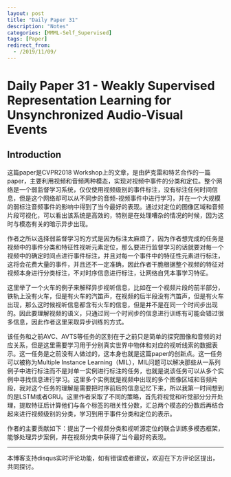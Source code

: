 ```yaml
---
layout: post
title: "Daily Paper 31"
description: "Notes"
categories: [MMML-Self_Supervised]
tags: [Paper]
redirect_from:
  - /2019/11/09/
---
```


# Daily Paper 31 - Weakly Supervised Representation Learning for Unsynchronized Audio-Visual Events  

## Introduction  

这篇paper是CVPR2018 Workshop上的文章，是由萨克雷和特艺合作的一篇paper，主要利用视频和音频两种模态，实现对视频中事件的分类和定位。整个网络是一个弱监督学习系统，仅仅使用视频级别的事件标注，没有标注任何时间信息，但是这个网络却可以从不同步的音频-视频事件中进行学习，并在一个大规模的弱标注音频事件的影响中得到了当今最好的表现。通过对定位的图像区域和音频片段可视化，可以看出该系统是高效的，特别是在处理嘈杂的情况的时候，因为这时与模态有关的暗示异步出现。  

作者之所以选择弱监督学习的方式是因为标注太麻烦了，因为作者想完成的任务是视频中的事件分类和特征性视听元素定位，那么要进行监督学习的话就要对每一个视频中的确定时间点进行事件标注，并且对每一个事件中的特征性元素进行标注，这将会花费大量的事件，并且还不一定准确，因此作者干脆根据整个视频的特征对视频本身进行分类标注，不对时序信息进行标注，让网络自凭本事学习特征。  

这里举了一个火车的例子来解释异步视听信息，比如在一个视频片段的前半部分，铁轨上没有火车，但是有火车的汽笛声，在视频的后半段没有汽笛声，但是有火车出现，那么这时候视听信息都含有火车的信息，但是并不是在同一个时间步出现的。因此要理解视频的语义，只通过同一个时间步的信息进行训练有可能会错过很多信息，因此作者这里采取异步训练的方式。  

该任务和之前AVC、AVTS等任务的区别在于之前只是简单的探究图像和音频的对应关系，但是这里需要学习用于分别真实世界中物体和对应的视听线索的数据表示。这一任务是之前没有人做过的，这本身也就是这篇paper的创新点。这一任务可以被称为Multiple Instance Learning（MIL），MIL问题可以解决那些从一系列例子中进行标注而不是对单一实例进行标注的任务，也就是说该任务可以从多个实例中寻找信息进行学习。这里多个实例就是视频中出现的多个图像区域和音频片段，我对这个任务的理解是需要把时序前后的信息记忆下来，所以我第一时间想到的是LSTM或者GRU。这里作者采取了不同的策略，首先将视觉和听觉部分分开处理，提取特征后计算他们与各个标签的相关性分数，汇总两个模态的分数后再结合起来进行视频级别的分类，学习到用于事件分类和定位的表示。  

作者的主要贡献如下：提出了一个视频分类和视听源定位的联合训练多模态框架，能够处理异步案例，并在视频分类中获得了当今最好的表现。



---
本博客支持disqus实时评论功能，如有错误或者建议，欢迎在下方评论区提出，共同探讨。  
